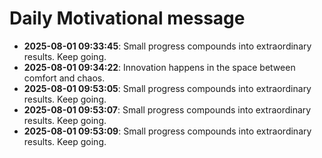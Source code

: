 # Daily Motivational message

- **2025-08-01 09:33:45**: Small progress compounds into extraordinary results. Keep going.
- **2025-08-01 09:34:22**: Innovation happens in the space between comfort and chaos.
- **2025-08-01 09:53:05**: Small progress compounds into extraordinary results. Keep going.
- **2025-08-01 09:53:07**: Small progress compounds into extraordinary results. Keep going.
- **2025-08-01 09:53:09**: Small progress compounds into extraordinary results. Keep going.
